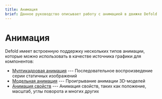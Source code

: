 ```yaml
---
title: Анимация
brief: Данное руководство описывает работу с анимацией в движке Defold
---
```


# Анимация

Defold имеет встроенную поддержку нескольких типов анимации, которые можно использовать в качестве источника графики для компонентов:

* [Мултикадровая анимация](/manuals/flipbook-animation) --- Последовательное воспроизведение серии статичных изображений
* [Модельная анимация](/manuals/model-animation) --- Проигрывание анимации 3D-моделей
* [Анимация свойств](/manuals/property-animation) --- Анимация свойств, таких как положение, масштаб, углы поворота и многих других
